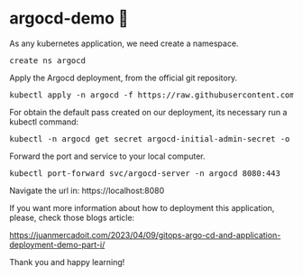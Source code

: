 # argocd-demo :rocket:

As any kubernetes application, we need create a namespace.
<pre>
create ns argocd
</pre>
Apply the Argocd deployment, from the official git repository.
<pre>
kubectl apply -n argocd -f https://raw.githubusercontent.com/argoproj/argo-cd/v2.5.8/manifests/install.yaml
</pre>
For obtain the default pass created on our deployment, its necessary run a kubectl command:
<pre>
kubectl -n argocd get secret argocd-initial-admin-secret -o jsonpath="{.data.password}" | base64 -d; echo
</pre>
Forward the port and service to your local computer.
<pre>
kubectl port-forward svc/argocd-server -n argocd 8080:443
</pre>
Navigate the url in:
https://localhost:8080

If you want more information about how to deployment this application, please, check those blogs article:

https://juanmercadoit.com/2023/04/09/gitops-argo-cd-and-application-deployment-demo-part-i/

Thank you and happy learning!
